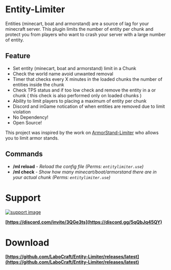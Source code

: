 # Entity-Limiter

Entities (minecart, boat and armorstand) are a source of lag for your minecraft server.
This plugin limits the number of entity per chunk and protect you from players who want to crash your server with a large number of entity.

## Feature
* Set entity (minecart, boat and armorstand) limit in a Chunk
* Check the world name avoid unwanted removal
* Timer that checks every X minutes in the loaded chunks the number of entities inside the chunk
* Check TPS status and if too low check and remove the entity in a or chunk ( this check is also performed only on loaded chunks )
* Ability to limit players to placing a maximum of entity per chunk
* Discord and inGame notication of when entities are removed due to limit violation
* No Dependency!
* Open Source!

This project was inspired by the work on [ArmorStand-Limiter](https://github.com/xSavior-of-God/ArmorStand-Limiter) who allows you to limit armor stands.

## Commands
* **/ml reload** - *Reload the config file (Perms: `entitylimiter.use`)*
* **/ml check** - *Show how many minecart/boat/armorstand there are in your actual chunk (Perms: `entitylimiter.use`)*

# Support

[![support image](https://www.heroxwar.com/discordLogo.png)](https://discord.gg/5qQbJq45QY)

**[https://discord.com/invite/3QGe3ts](https://discord.gg/5qQbJq45QY)**


# Download
**[https://github.com/LaboCraft/Entity-Limiter/releases/latest](https://github.com/LaboCraft/Entity-Limiter/releases/latest)**
